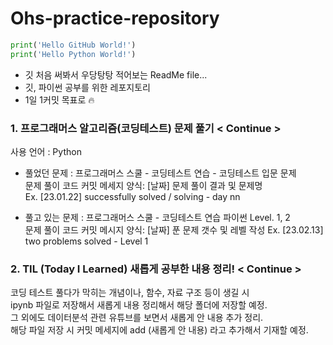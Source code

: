 # Ohs-practice-repository
``` python
print('Hello GitHub World!')
print('Hello Python World!')
```
* 깃 처음 써봐서 우당탕탕 적어보는 ReadMe file...
* 깃, 파이썬 공부를 위한 레포지토리
* 1일 1커밋 목표로 🔥

### 1. 프로그래머스 알고리즘(코딩테스트) 문제 풀기 < Continue >
사용 언어 : Python   
   
* 풀었던 문제 : 프로그래머스 스쿨 - 코딩테스트 연습 - 코딩테스트 입문 문제   
문제 풀이 코드 커밋 메세지 양식: [날짜] 문제 풀이 결과 및 문제명   
Ex. [23.01.22] successfully solved / solving - day nn   
   
* 풀고 있는 문제 : 프로그래머스 스쿨 - 코딩테스트 연습 파이썬 Level. 1, 2   
문제 풀이 코드 커밋 메시지 양식: [날짜] 푼 문제 갯수 및 레벨 작성
Ex. [23.02.13] two problems solved - Level 1   

### 2. TIL (Today I Learned) 새롭게 공부한 내용 정리! < Continue >
코딩 테스트 풀다가 막히는 개념이나, 함수, 자료 구조 등이 생길 시   
ipynb 파일로 저장해서 새롭게 내용 정리해서 해당 폴더에 저장할 예정.   
그 외에도 데이터분석 관련 유튜브를 보면서 새롭게 안 내용 추가 정리.   
해당 파일 저장 시 커밋 메세지에 add (새롭게 안 내용) 라고 추가해서 기재할 예정.
